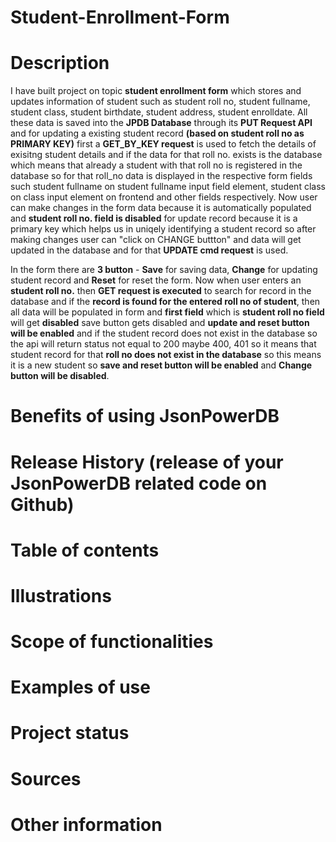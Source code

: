 # Student-Enrollment-Form
# Description
I have built project on topic **student enrollment form** which stores and updates information of student such as student roll no, student fullname, student class, student birthdate, student address, student enrolldate. All these data is saved into the **JPDB Database** through its **PUT Request API** and for updating a existing student record **(based on student roll no as PRIMARY KEY)** first a **GET_BY_KEY request** is used to fetch the details of exisitng student details and if the data for that roll no. exists is the database which means that already a student with that roll no is registered in the database so for that roll_no data is displayed in the respective form fields such student fullname on student fullname input field element, student class on class input element on frontend and other fields respectively. Now user can make changes in the form data because it is automatically populated and **student roll no. field is disabled** for update record because it is a primary key which helps us in uniqely identifying a student record so after making changes user can "click on CHANGE buttton" and data will get updated in the database and for that **UPDATE cmd request** is used.

In the form there are **3 button** - **Save** for saving data, **Change** for updating student record and **Reset** for reset the form. Now when user enters an **student roll no.** then **GET request is  executed** to search for record in the database and if the **record is found for the entered roll no of student**, then all data will be populated in form and **first field** which is **student roll no field** will get **disabled** save button gets disabled and **update and reset button will be enabled** and if the student record does not exist in the database so the api will return status not equal to 200 maybe 400, 401 so it means that student record for that **roll no does not exist in the database** so this means it is a new student so **save and reset button will be enabled** and **Change button will be disabled**.

# Benefits of using JsonPowerDB
# Release History (release of your JsonPowerDB related code on Github)
# Table of contents
# Illustrations
# Scope of functionalities
# Examples of use
# Project status
# Sources
# Other information
